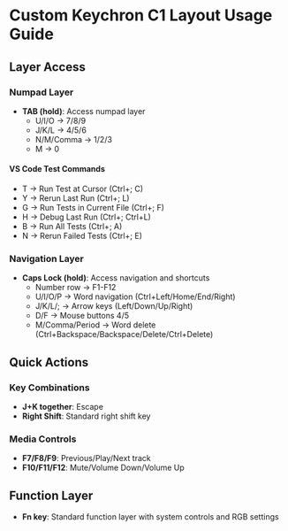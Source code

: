# Custom Keychron C1 Layout Usage Guide

## Layer Access

### Numpad Layer
- **TAB (hold)**: Access numpad layer
  - U/I/O → 7/8/9  
  - J/K/L → 4/5/6
  - N/M/Comma → 1/2/3
  - M → 0
  
#### VS Code Test Commands
  - T → Run Test at Cursor (Ctrl+; C)
  - Y → Rerun Last Run (Ctrl+; L)
  - G → Run Tests in Current File (Ctrl+; F)
  - H → Debug Last Run (Ctrl+; Ctrl+L)
  - B → Run All Tests (Ctrl+; A)
  - N → Rerun Failed Tests (Ctrl+; E)

### Navigation Layer  
- **Caps Lock (hold)**: Access navigation and shortcuts
  - Number row → F1-F12
  - U/I/O/P → Word navigation (Ctrl+Left/Home/End/Right)
  - J/K/L/; → Arrow keys (Left/Down/Up/Right)  
  - D/F → Mouse buttons 4/5
  - M/Comma/Period → Word delete (Ctrl+Backspace/Backspace/Delete/Ctrl+Delete)

## Quick Actions

### Key Combinations
- **J+K together**: Escape
- **Right Shift**: Standard right shift key

### Media Controls
- **F7/F8/F9**: Previous/Play/Next track
- **F10/F11/F12**: Mute/Volume Down/Volume Up

## Function Layer
- **Fn key**: Standard function layer with system controls and RGB settings